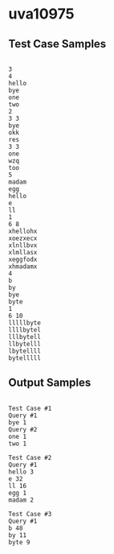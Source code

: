# uva10975

## Test Case Samples

```

3
4
hello
bye
one
two
2
3 3
bye
okk
res
3 3
one
wzq
too
5
madam
egg
hello
e
ll
1
6 8
xhellohx
xoezxecx
xlnllbvx
xlmllasx
xeggfodx
xhmadamx
4
b
by
bye
byte
1
6 10
lllllbyte
llllbytel
lllbytell
llbytelll
lbytellll
bytelllll

```

## Output Samples

```

Test Case #1
Query #1
bye 1
Query #2
one 1
two 1

Test Case #2
Query #1
hello 3
e 32
ll 16
egg 1
madam 2

Test Case #3
Query #1
b 48
by 11
byte 9

```